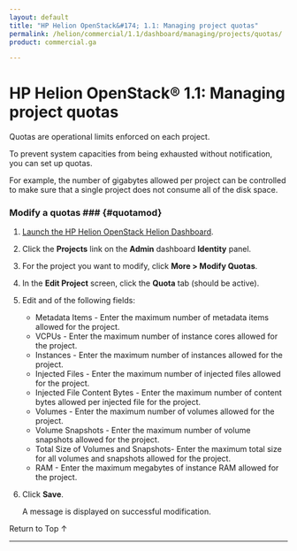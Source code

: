 ```yaml
---
layout: default
title: "HP Helion OpenStack&#174; 1.1: Managing project quotas"
permalink: /helion/commercial/1.1/dashboard/managing/projects/quotas/
product: commercial.ga

---
```

<!--PUBLISHED-->

<script>

function PageRefresh {
onLoad="window.refresh"
}

PageRefresh();

</script>

<!-- <p style="font-size: small;"> <a href="/helion/commercial/1.1/ga1/install/">&#9664; PREV</a> | <a href="/helion/commercial/1.1/ga1/install-overview/">&#9650; UP</a> | <a href="/helion/commercial/1.1/ga1/">NEXT &#9654;</a></p> -->

# HP Helion OpenStack&#174; 1.1: Managing project quotas

Quotas are operational limits enforced on each project. 

To prevent system capacities from being exhausted without notification, you can set up quotas. 

For example, the number of gigabytes allowed per project can be controlled to make sure that a single project does not consume all of the disk space. 

### Modify a quotas ### {#quotamod}

1. [Launch the HP Helion OpenStack Helion Dashboard](/helion/openstack/1.1/dashboard/login/).

2. Click the **Projects** link on the **Admin** dashboard **Identity** panel.

3. For the project you want to modify, click **More &gt; Modify Quotas**. 

4. In the **Edit Project** screen, click the **Quota** tab (should be active).

5. Edit and of the following fields:

	* Metadata Items - Enter the maximum number of metadata items allowed for the project.
	* VCPUs - Enter the maximum number of instance cores allowed for the project.
	* Instances - Enter the maximum number of instances allowed for the project.
	* Injected Files - Enter the maximum number of injected files allowed for the project.
	* Injected File Content Bytes - Enter the maximum number of content bytes allowed per injected file  for the project.
	* Volumes - Enter the maximum number of volumes allowed for the project.
	* Volume Snapshots - Enter the maximum number of volume snapshots allowed for the project.
	* Total Size of Volumes and Snapshots- Enter the maximum total size for all volumes and snapshots allowed for the project.
	* RAM - Enter the maximum megabytes of instance RAM allowed  for the project.

6. Click **Save**.<br />

	A message is displayed on successful modification.

<p><a href="#top" style="padding:14px 0px 14px 0px; text-decoration: none;"> Return to Top &#8593; </a></p>


----
